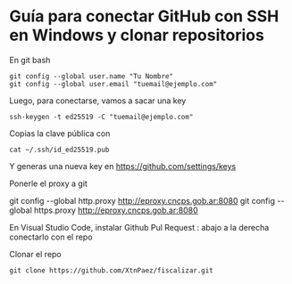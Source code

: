 # Guía para conectar GitHub con SSH en Windows y clonar repositorios

En git bash

```
git config --global user.name "Tu Nombre"
git config --global user.email "tuemail@ejemplo.com"
```

Luego, para conectarse, vamos a sacar una key

```
ssh-keygen -t ed25519 -C "tuemail@ejemplo.com"
```

Copias la clave pública con

```
cat ~/.ssh/id_ed25519.pub
```

Y generas una nueva key en https://github.com/settings/keys

Ponerle el proxy a git

git config --global http.proxy http://eproxy.cncps.gob.ar:8080
git config --global https.proxy http://eproxy.cncps.gob.ar:8080

En Visual Studio Code, instalar Github Pul Request : abajo a la derecha conectarlo con el repo

Clonar el repo

```
git clone https://github.com/XtnPaez/fiscalizar.git
```

